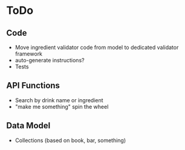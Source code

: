 ToDo
====

Code
----
* Move ingredient validator code from model to dedicated validator framework
* auto-generate instructions?
* Tests

API Functions
-------------
* Search by drink name or ingredient
* "make me something" spin the wheel

Data Model
----------
* Collections (based on book, bar, something)